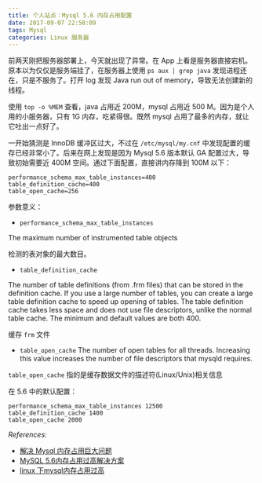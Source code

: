 ```yaml
---
title: 个人站点：Mysql 5.6 内存占用配置
date: 2017-09-07 22:58:09
tags: Mysql
categories: Linux 服务器
---
```


前两天刚把服务器部署上，今天就出现了异常。在 App 上看是服务器直接宕机。原本以为仅仅是服务端挂了，在服务器上使用 `ps aux | grep java` 发现进程还在，只是不服务了。打开 log 发现 Java run out of memory，导致无法创建新的线程。

使用 `top -o %MEM` 查看，java 占用近 200M，mysql 占用近 500 M。因为是个人用的小服务器，只有 1G 内存，吃紧得很。既然 mysql 占用了最多的内存，就让它吐出一点好了。

一开始猜测是 InnoDB 缓冲区过大，不过在 `/etc/mysql/my.cnf` 中发现配置的缓存已经非常小了。后来在网上发现是因为 Mysql 5.6 版本默认 GA 配置过大，导致初始需要近 400M 空间。通过下面配置，直接讲内存降到 100M 以下：

```
performance_schema_max_table_instances=400
table_definition_cache=400
table_open_cache=256
```

参数意义：

- `performance_schema_max_table_instances`

The maximum number of instrumented table objects

检测的表对象的最大数目。

- `table_definition_cache`

The number of table definitions (from .frm files) that can be stored in the definition cache. If you use a large number of tables, you can create a large table definition cache to speed up opening of tables. The table definition cache takes less space and does not use file descriptors, unlike the normal table cache. The minimum and default values are both 400. 

缓存 `frm` 文件


- `table_open_cache`
The number of open tables for all threads. Increasing this value increases the number of file descriptors that mysqld requires. 

`table_open_cache` 指的是缓存数据文件的描述符(Linux/Unix)相关信息

在 5.6 中的默认配置：

```
performance_schema_max_table_instances 12500
table_definition_cache 1400
table_open_cache 2000
```


_References:_

- [解决 Mysql 内存占用巨大问题](http://www.cnblogs.com/yum777/p/6554901.html)
- [MySQL 5.6内存占用过高解决方案](http://blog.csdn.net/wulantian/article/details/41119755)
- [linux 下mysql内存占用过高](http://bbs.csdn.net/topics/390724779)